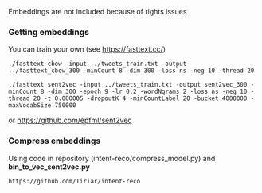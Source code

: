 Embeddings are not included because of rights issues

### Getting embeddings

You can train your own (see https://fasttext.cc/)
```
./fasttext cbow -input ../tweets_train.txt -output ../fasttext_cbow_300 -minCount 8 -dim 300 -loss ns -neg 10 -thread 20

./fasttext sent2vec -input ../tweets_train.txt -output sent2vec_300 -minCount 8 -dim 300 -epoch 9 -lr 0.2 -wordNgrams 2 -loss ns -neg 10 -thread 20 -t 0.000005 -dropoutK 4 -minCountLabel 20 -bucket 4000000 -maxVocabSize 750000
```

or https://github.com/epfml/sent2vec

### Compress embeddings
Using code in repository (intent-reco/compress_model.py) and **bin_to_vec_sent2vec.py**
    
    https://github.com/Tiriar/intent-reco
